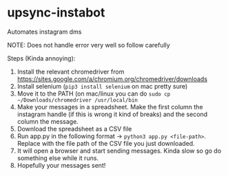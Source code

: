 # upsync-instabot

Automates instagram dms

NOTE: Does not handle error very well so follow carefully

Steps (Kinda annoying):

1. Install the relevant chromedriver from https://sites.google.com/a/chromium.org/chromedriver/downloads
2. Install selenium (```pip3 install selenium``` on mac pretty sure)
3. Move it to the PATH (on mac/linux you can do ```sudo cp ~/Downloads/chromedriver /usr/local/bin```
4. Make your messages in a spreadsheet. Make the first column the instagram handle (if this is wrong it kind of breaks) and the second column the message.
5. Download the spreadsheet as a CSV file
6. Run app.py in the following format -> ```python3 app.py <file-path>```. Replace <file-path> with the file path of the CSV file you just downloaded.
7. It will open a browser and start sending messages. Kinda slow so go do something else while it runs.
8. Hopefully your messages sent!


